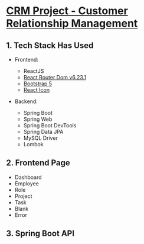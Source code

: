 # [CRM Project - Customer Relationship Management](https://ppj-crm.vercel.app/) #

## 1. Tech Stack Has Used ##

- Frontend:
  - ReactJS
  - [React Router Dom v6.23.1](https://reactrouter.com/en/main/router-components/browser-router)
  - [Bootstrap 5](https://react-bootstrap.netlify.app/)
  - [React Icon](https://react-icons.github.io/react-icons/)

- Backend:
  - Spring Boot
  - Spring Web
  - Spring Boot DevTools
  - Spring Data JPA
  - MySQL Driver
  - Lombok

## 2. Frontend Page ##

- Dashboard
- Employee
- Role
- Project
- Task
- Blank
- Error

## 3. Spring Boot API ##
